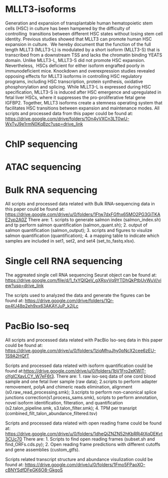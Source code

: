# MLLT3-isoforms
Generation and expansion of transplantable human hematopoietic stem cells (HSC) in culture has been hampered by the difficulty of controlling  transitions between different HSC states without losing stem cell identity. Previous studies showed that MLLT3 can promote human HSC expansion in culture.  We hereby document that the function of the full length MLLT3 (MLLT3-L) is modulated by a short isoform (MLLT3-S) that is transcribed from a downstream TSS and lacks the chromatin binding YEATS domain. Unlike MLLT3-L, MLLT3-S did not promote HSC expansion. Nevertheless,  HSCs deficient for either isoform engrafted poorly in immunodeficient mice. Knockdown and overexpression studies revealed opposing effects for MLLT3 isoforms in controlling HSC regulatory programs, including HSC transcription, protein synthesis, oxidative phosphorylation and splicing. While MLLT3-L is expressed during HSC specification, MLLT3-S is induced after HSC emergence and upregulated in fetal liver HSCs, where it suppresses the pro-proliferative fetal gene IGFBP2. Together, MLLT3 isoforms create a stemness operating system that facilitates HSC transitions between expansion and maintenance modes.
All scripts and processed data from this paper could be found at: https://drive.google.com/drive/folders/1On4yVXCn3LT0wU-WxTyJ9e1rmN0KqBzc?usp=drive_link
# ChIP sequencing
# ATAC sequencing
# Bulk RNA sequencing
All scripts and processed data related with Bulk RNA-sequencing data in this paper could be found at: https://drive.google.com/drive/u/0/folders/1Ftw7dxFGfhx65MO2PG3GjTKAE2yp2A0Z
There are: 1. scripts to generate salmon index (salmon_index.sh) and tp perform salmon quantification (salmon_quant.sh); 2. output of salmon quantification (salmon_output); 3. scripts and figures to visulize salmon quantification (quantification); 4. a mapping table to indicate which samples are included in set1, set2, and set4 (set_to_fastq.xlsx).

# Single cell RNA sequencing
The aggreated single cell RNA sequencing Seurat object can be found at:
https://drive.google.com/file/d/1_fxYQlQeV_gXRsvVq9YTDhQkPtbUvWuV/view?usp=drive_link

The scripts used to analyzed the data and generate the figures can be found at:
https://drive.google.com/drive/folders/1Qr-px4fJ48p2eh9xx63AKAYJuP_k2jLc

# PacBio Iso-seq
All scripts and processed data related with PacBio Iso-seq data in this paper could be found at: https://drive.google.com/drive/u/0/folders/1ziqMhuJhy0pNcX2cee6zEU-1S9A2HQfT

Scripts and processed data related with isoform quantification could be found at:https://drive.google.com/drive/u/0/folders/1bV1Fro2eKWlT-oYgICXavLCY_W7eF6t3. 
There are: 1. raw iso-seq data of one cord blood sample and one fetal liver sample (raw data); 2.scripts to perform adapter removement, polyA and chimeric reads elimination, alignment (s0.raw_read_processing.smk); 3.scripts to perform non-canonical splice junctions correction(s1.process_sams.smk), scripts to perform annotation, novel isoform identification, filteration, and quantification (s2.talon_pipeline.smk, s3.talon_filter.smk); 4. TPM per transript (combined_filt_talon_abundance_filtered.tsv)

Scripts and processed data related with open reading frame could be found at: https://drive.google.com/drive/u/0/folders/1dheQjZNZN52hKbRRj4tXqDEKvt3CUc70
There are: 1. Scripts to find open reading frames (subset.sh and find_ORFs.cds.py); 2. Open reading frame predictions with different cutoffs and gene assemblies (custom_gtfs).

Scripts related transcript structure and abundance visulization could be found at: https://drive.google.com/drive/u/0/folders/1Fmo5FPaoXO-cBNYSdfDFeGK6O8-GkgoS
